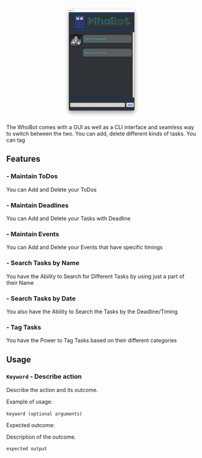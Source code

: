 

<div align = "center">
<img align="center" height = "300" src="https://github.com/crypto-code/ip/blob/master/docs/img/Main_UI.png?raw=true">
</div>

The WhoBot comes with a GUI as well as a CLI interface and seamless way to switch between the two. You can add, delete different kinds of tasks. You can tag

## Features 

### - Maintain ToDos

You can Add and Delete your ToDos

### - Maintain Deadlines

You can Add and Delete your Tasks with Deadline

### - Maintain Events

You can Add and Delete your Events that have specific timings

### - Search Tasks by Name

You have the Ability to Search for Different Tasks by using just a part of their Name

### - Search Tasks by Date

You also have the Ability to Search the Tasks by the Deadline/Timing

### - Tag Tasks

You have the Power to Tag Tasks based on their different categories

## Usage

### `Keyword` - Describe action

Describe the action and its outcome.

Example of usage: 

`keyword (optional arguments)`

Expected outcome:

Description of the outcome.

```
expected output
```
